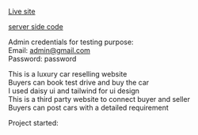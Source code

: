 
<a href='https://smoky-tyres.web.app/'>Live site</a>

<a href='https://github.com/Xoaib007/Smoky-Tyres-Server'>server side code</a>


Admin credentials for testing purpose: <br/>
Email: admin@gmail.com <br/>
Password: password <br/>

This is a luxury car reselling website <br/> Buyers can book test drive and buy the car <br/>I used daisy ui and tailwind for ui design <br/>
This is a third party website to connect buyer and seller <br/>
Buyers can post cars with a detailed requirement <br/>

Project started: 
